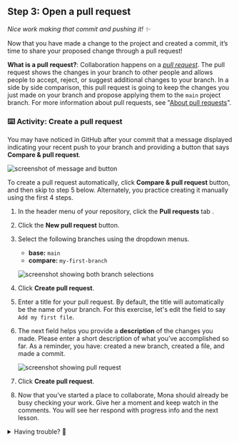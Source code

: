 ## Step 3: Open a pull request

_Nice work making that commit and pushing it! :sparkles:_

Now that you have made a change to the project and created a commit, it’s time to share your proposed change through a pull request!

**What is a pull request?**: Collaboration happens on a _[pull request](https://docs.github.com/en/get-started/quickstart/github-glossary#pull-request)_. The pull request shows the changes in your branch to other people and allows people to accept, reject, or suggest additional changes to your branch. In a side by side comparison, this pull request is going to keep the changes you just made on your branch and propose applying them to the `main` project branch. For more information about pull requests, see "[About pull requests](https://docs.github.com/en/pull-requests/collaborating-with-pull-requests/proposing-changes-to-your-work-with-pull-requests/about-pull-requests)".

### :keyboard: Activity: Create a pull request

You may have noticed in GitHub after your commit that a message displayed indicating your recent push to your branch and providing a button that says **Compare & pull request**.

![screenshot of message and button](https://github.com/user-attachments/assets/47b82c6e-d45b-4854-b8b4-1cb2c33af05f)

To create a pull request automatically, click **Compare & pull request** button, and then skip to step 5 below. Alternately, you practice creating it manually using the first 4 steps.

1. In the header menu of your repository, click the **Pull requests** tab .
2. Click the **New pull request** button.
3. Select the following branches using the dropdown menus.

   - **base:** `main`
   - **compare:** `my-first-branch`

   ![screenshot showing both branch selections](https://github.com/user-attachments/assets/140ca348-b6de-4c3c-b29f-fd57944d98a9)

4. Click **Create pull request**.

5. Enter a title for your pull request. By default, the title will automatically be the name of your branch. For this exercise, let's edit the field to say `Add my first file`.

6. The next field helps you provide a **description** of the changes you made. Please enter a short description of what you’ve accomplished so far. As a reminder, you have: created a new branch, created a file, and made a commit.

   ![screenshot showing pull request](https://github.com/user-attachments/assets/e03171f9-98cc-4067-a473-78424618f1f8)

7. Click **Create pull request**.

8. Now that you've started a place to collaborate, Mona should already be busy checking your work. Give her a moment and keep watch in the comments. You will see her respond with progress info and the next lesson.


<details>
<summary>Having trouble? 🤷</summary><br/>

If you don't get feedback, here are some things to check:
- Make sure your pull request title is correct.
- Ensure your pull request has a description.

</details>